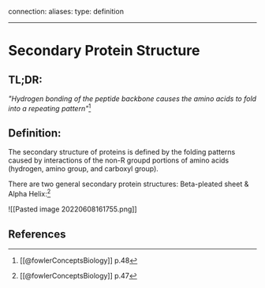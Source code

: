 
connection:
aliases: 
type: definition

---

# Secondary Protein Structure

## TL;DR:
*"Hydrogen bonding of the peptide backbone causes the amino acids to fold into a repeating pattern"*[^1]

## Definition:
The secondary structure of proteins is defined by the folding patterns caused by interactions of the non-R groupd portions of amino acids (hydrogen, amino group, and carboxyl group).

There are two general secondary protein structures: Beta-pleated sheet & Alpha Helix:[^2]

![[Pasted image 20220608161755.png]]

## References

[^1]: [[@fowlerConceptsBiology]] p.48
[^2]: [[@fowlerConceptsBiology]] p.47